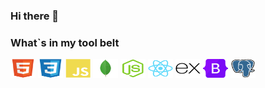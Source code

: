 ### Hi there 👋
<h3>What`s in my tool belt</h3>
<div style="display: inline_block">
  <img align="center" alt="corshidan-HTML" height="30" width="40" src="https://raw.githubusercontent.com/devicons/devicon/master/icons/html5/html5-original.svg">
  <img align="center" alt="corshidan-CSS" height="30" width="40" src="https://raw.githubusercontent.com/devicons/devicon/master/icons/css3/css3-original.svg">
  <img align="center" alt="corshidan-JS" height="30" width="40" src="https://raw.githubusercontent.com/devicons/devicon/master/icons/javascript/javascript-plain.svg">
  <img align="center" alt="corshidan-JS" height="30" width="40" src="https://raw.githubusercontent.com/devicons/devicon/master/icons/mongodb/mongodb-original.svg">
  <img align="center" alt="corshidan-JS" height="30" width="40" src="https://raw.githubusercontent.com/devicons/devicon/master/icons/nodejs/nodejs-original.svg">
  <img align="center" alt="corshidan-JS" height="30" width="40" src="https://raw.githubusercontent.com/devicons/devicon/master/icons/react/react-original.svg"> 
  <img align="center" alt="corshidan-JS" height="30" width="40" src="https://raw.githubusercontent.com/devicons/devicon/master/icons/express/express-original.svg"> 
  <img align="center" alt="corshidan-JS" height="30" width="40" src="https://raw.githubusercontent.com/devicons/devicon/master/icons/bootstrap/bootstrap-original.svg"> 
  <img align="center" alt="corshidan-JS" height="30" width="40" src="https://raw.githubusercontent.com/devicons/devicon/master/icons/postgresql/postgresql-original.svg">

</div><br>
<!--
**corshidan/corshidan** is a ✨ _special_ ✨ repository because its `README.md` (this file) appears on your GitHub profile.
  


Here are some ideas to get you started:

- 🔭 I’m currently working on ...
- 🌱 I’m currently learning ...
- 👯 I’m looking to collaborate on ...
- 🤔 I’m looking for help with ...
- 💬 Ask me about ...
- 📫 How to reach me: ...
- 😄 Pronouns: ...
- ⚡ Fun fact: ...
-->
